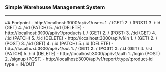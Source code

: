 ### Simple Warehouse Management System

<hr />
## Endpoint
- http://localhost:3000/api/v1/users
    1. / (GET)
    2. / (POST)
    3. /:id (GET)
    4. /:id (PATCH)
    5. /:id (DELETE)
- http://localhost:3000/api/v1/products
    1. / (GET)
    2. / (POST)
    3. /:id (GET)
    4. /:id (PATCH)
    5. /:id (DELETE)
- http://localhost:3000/api/v1/in
    1. / (GET)
    2. / (POST)
    3. /:id (GET)
    4. /:id (PATCH)
    5. /:id (DELETE)
- http://localhost:3000/api/v1/out
    1. / (GET)
    2. / (POST)
    3. /:id (GET)
    4. /:id (PATCH)
    5. /:id (DELETE)
- http://localhost:3000/api/v1/auth
    1. /login (POST)
    2. /signup (POST)
- http://localhost:3000/api/v1/report/:type/:product-id
    type = IN/OUT